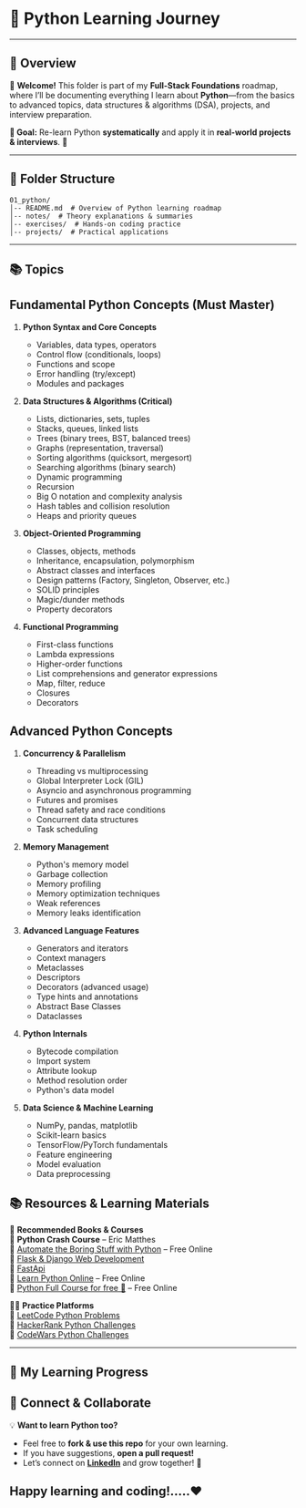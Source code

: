 # **🐍 Python Learning Journey**  

---

## 📌 Overview
👋 **Welcome!** This folder is part of my **Full-Stack Foundations** roadmap, where I’ll be documenting everything I learn about **Python**—from the basics to advanced topics, data structures & algorithms (DSA), projects, and interview preparation.  

**📌 Goal:** Re-learn Python **systematically** and apply it in **real-world projects & interviews**. 🚀  

---

## **📂 Folder Structure**  

```
01_python/
│-- README.md  # Overview of Python learning roadmap
│-- notes/  # Theory explanations & summaries
│-- exercises/  # Hands-on coding practice
│-- projects/  # Practical applications
```

---

## 📚 Topics

## Fundamental Python Concepts (Must Master)
1. **Python Syntax and Core Concepts**
   - Variables, data types, operators
   - Control flow (conditionals, loops)
   - Functions and scope
   - Error handling (try/except)
   - Modules and packages

2. **Data Structures & Algorithms (Critical)**
   - Lists, dictionaries, sets, tuples
   - Stacks, queues, linked lists
   - Trees (binary trees, BST, balanced trees)
   - Graphs (representation, traversal)
   - Sorting algorithms (quicksort, mergesort)
   - Searching algorithms (binary search)
   - Dynamic programming
   - Recursion
   - Big O notation and complexity analysis
   - Hash tables and collision resolution
   - Heaps and priority queues

3. **Object-Oriented Programming**
   - Classes, objects, methods
   - Inheritance, encapsulation, polymorphism
   - Abstract classes and interfaces
   - Design patterns (Factory, Singleton, Observer, etc.)
   - SOLID principles
   - Magic/dunder methods
   - Property decorators

4. **Functional Programming**
   - First-class functions
   - Lambda expressions
   - Higher-order functions
   - List comprehensions and generator expressions
   - Map, filter, reduce
   - Closures
   - Decorators

## Advanced Python Concepts
1. **Concurrency & Parallelism**
   - Threading vs multiprocessing
   - Global Interpreter Lock (GIL)
   - Asyncio and asynchronous programming
   - Futures and promises
   - Thread safety and race conditions
   - Concurrent data structures
   - Task scheduling

2. **Memory Management**
   - Python's memory model
   - Garbage collection
   - Memory profiling
   - Memory optimization techniques
   - Weak references
   - Memory leaks identification

3. **Advanced Language Features**
   - Generators and iterators
   - Context managers
   - Metaclasses
   - Descriptors
   - Decorators (advanced usage)
   - Type hints and annotations
   - Abstract Base Classes
   - Dataclasses

4. **Python Internals**
   - Bytecode compilation
   - Import system
   - Attribute lookup
   - Method resolution order
   - Python's data model

5. **Data Science & Machine Learning**
   - NumPy, pandas, matplotlib
   - Scikit-learn basics
   - TensorFlow/PyTorch fundamentals
   - Feature engineering
   - Model evaluation
   - Data preprocessing
   
   
## **📚 Resources & Learning Materials**  

📖 **Recommended Books & Courses**  
📘 **Python Crash Course** – Eric Matthes  
🔗 [Automate the Boring Stuff with Python](https://automatetheboringstuff.com/) – Free Online  
🔗 [Flask & Django Web Development](https://flask.palletsprojects.com/en/2.0.x/)  
🔗 [FastApi](https://fastapi.tiangolo.com/)  
🔗 [Learn Python Online](https://learnpython.org/) – Free Online     
🔗 [Python Full Course for free 🐍](https://www.youtube.com/watch?v=XKHEtdqhLK8) – Free Online     

👨‍💻 **Practice Platforms**  
🔹 [LeetCode Python Problems](https://leetcode.com/problemset/all/?language=python3)  
🔹 [HackerRank Python Challenges](https://www.hackerrank.com/domains/tutorials/10-days-of-python)  
🔹 [CodeWars Python Challenges](https://www.codewars.com/)  

---

## 🚀 My Learning Progress




## **🤝 Connect & Collaborate**  

💡 **Want to learn Python too?**  
- Feel free to **fork & use this repo** for your own learning.  
- If you have suggestions, **open a pull request!**  
- Let’s connect on **[LinkedIn](https://in.linkedin.com/in/kaushaljoshi75)** and grow together! 🚀  


Happy learning and coding!.....❤️
---